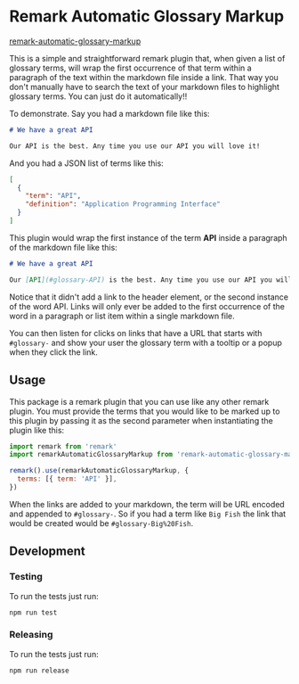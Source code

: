 # Remark Automatic Glossary Markup

[remark-automatic-glossary-markup](https://www.npmjs.com/package/remark-automatic-glossary-markup)

This is a simple and straightforward remark plugin that, when given a list of glossary terms, will wrap the first
occurrence of that term within a paragraph of the text within the markdown file inside a link. That way you don't
manually have to search the text of your markdown files to highlight glossary terms. You can just do it automatically!!

To demonstrate. Say you had a markdown file like this:

```md
# We have a great API

Our API is the best. Any time you use our API you will love it!
```

And you had a JSON list of terms like this:

```json
[
  {
    "term": "API",
    "definition": "Application Programming Interface"
  }
]
```

This plugin would wrap the first instance of the term **API** inside a paragraph of the markdown file like this:

```md
# We have a great API

Our [API](#glossary-API) is the best. Any time you use our API you will love it!
```

Notice that it didn't add a link to the header element, or the second instance of the word API. Links will only ever be
added to the first occurrence of the word in a paragraph or list item within a single markdown file.

You can then listen for clicks on links that have a URL that starts with `#glossary-` and show your user the glossary
term with a tooltip or a popup when they click the link.

## Usage

This package is a remark plugin that you can use like any other remark plugin. You must provide the terms that you would
like to be marked up to this plugin by passing it as the second parameter when instantiating the plugin like this:

```js
import remark from 'remark'
import remarkAutomaticGlossaryMarkup from 'remark-automatic-glossary-markup'

remark().use(remarkAutomaticGlossaryMarkup, {
  terms: [{ term: 'API' }],
})
```

When the links are added to your markdown, the term will be URL encoded and appended to `#glossary-`. So if you had a
term like `Big Fish` the link that would be created would be `#glossary-Big%20Fish`.

## Development

### Testing

To run the tests just run:

```shell
npm run test
```

### Releasing

To run the tests just run:

```shell
npm run release
```
